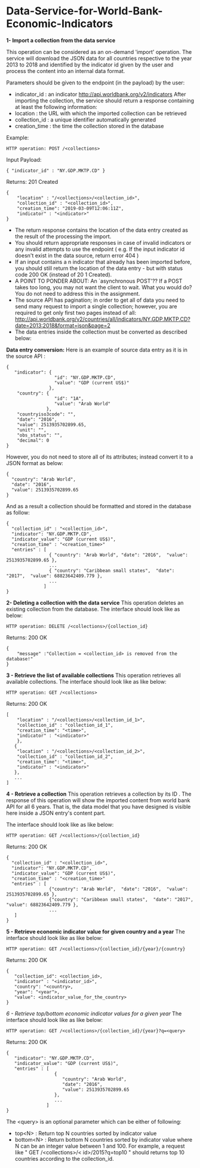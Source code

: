 # Data-Service-for-World-Bank-Economic-Indicators

**1- Import a collection from the data service**

This operation can be considered as an on-demand 'import' operation. The service will download the JSON data for all countries respective to the year 2013 to 2018 and identified by the indicator id given by the user and process the content into an internal data format.

Parameters should be given to the endpoint (in the payload) by the user:

* indicator_id : an indicator http://api.worldbank.org/v2/indicators
After importing the collection, the service should return a response containing at least the following information: 
* location : the URL with which the imported collection can be retrieved
* collection_id : a unique identifier automatically generated
* creation_time : the time the collection stored in the database

Example:

```HTTP operation: POST /<collections>```

Input Payload:

```{ "indicator_id" : "NY.GDP.MKTP.CD" }```

Returns: 201 Created

```
{ 
    "location" : "/<collections>/<collection_id>", 
    "collection_id" : "<collection_id>",  
    "creation_time": "2019-03-09T12:06:11Z",
    "indicator" : "<indicator>"
}
```


* The return response contains the location of the data entry created as the result of the processing the import.
* You should return appropriate responses in case of invalid indicators or any invalid attempts to use the endpoint ( e.g. If the input indicator id doesn't exist in the data source, return error 404 )
* If an input contains a n indicator that already has been imported before, you should still return the location of the data entry - but with status code 200 OK (instead of 20 1 Created).
* A POINT TO PONDER ABOUT: An `asynchronous POST'?? If a POST takes too long, you may not want the client to wait. What you would do? You do not need to address this in the assignment.
* The source API has pagination; in order to get all of data you need to send many request to import a single collection; however, you are required to get only first two pages instead of all: 
http://api.worldbank.org/v2/countries/all/indicators/NY.GDP.MKTP.CD?date=2013:2018&format=json&page=2
* The data entries inside the collection must be converted as described below:

**Data entry conversion:**
Here is an example of source data entry as it is in the source API :

```
{ 
   "indicator": { 
                  "id": "NY.GDP.MKTP.CD", 
                  "value": "GDP (current US$)" 
                }, 
    "country": { 
                  "id": "1A", 
                  "value": "Arab World" 
               }, 
    "countryiso3code": "", 
    "date": "2016", 
    "value": 2513935702899.65, 
    "unit": "", 
    "obs_status": "", 
    "decimal": 0 
}
```
However, you do not need to store all of its attributes; instead convert it to a JSON format as below:

```
{ 
  "country": "Arab World",
  "date": "2016",
  "value": 2513935702899.65
}
```
And as a result a collection should be formatted and stored in the database as follow:

```
{  
  "collection_id" : "<collection_id>",
  "indicator": "NY.GDP.MKTP.CD",
  "indicator_value": "GDP (current US$)",
  "creation_time" : "<creation_time>"
  "entries" : [
                { "country": "Arab World", "date": "2016",  "value": 2513935702899.65 },
                ...
                { "country": "Caribbean small states",  "date": "2017",  "value": 68823642409.779 },
                ...
              ]
}
```
**2- Deleting a collection with the data service**
This operation deletes an existing collection from the database. The interface should look like as below:

```HTTP operation: DELETE /<collections>/{collection_id}```

Returns: 200 OK 
```
{ 
    "message" :"Collection = <collection_id> is removed from the database!"
}
```

**3 - Retrieve the list of available collections**
This operation retrieves all available collections. The interface should look like as like below:

```HTTP operation: GET /<collections>```

Returns: 200 OK 
```
[
    "location" : "/<collections>/<collection_id_1>", 
    "collection_id" : "collection_id_1",  
    "creation_time": "<time>",
    "indicator" : "<indicator>"
    },
   { 
    "location" : "/<collections>/<collection_id_2>", 
    "collection_id" : "collection_id_2",  
    "creation_time": "<time>",
    "indicator" : "<indicator>"
   },
   ...
]
```

**4 - Retrieve a collection**
This operation retrieves a collection by its ID . The response of this operation will show the imported content from world bank API for all 6 years. That is, the data model that you have designed is visible here inside a JSON entry's content part.

The interface should look like as like below:

```HTTP operation: GET /<collections>/{collection_id}```

Returns: 200 OK 
```
{  
  "collection_id" : "<collection_id>",
  "indicator": "NY.GDP.MKTP.CD",
  "indicator_value": "GDP (current US$)",
  "creation_time" : "<creation_time>"
  "entries" : [
                {"country": "Arab World",  "date": "2016",  "value": 2513935702899.65 },
                {"country": "Caribbean small states",  "date": "2017",  "value": 68823642409.779 },
                ...
   ]
}
```

**5 - Retrieve economic indicator value for given country and a year**
The interface should look like as like below:

``HTTP operation: GET /<collections>/{collection_id}/{year}/{country}``

Returns: 200 OK
```
{ 
   "collection_id": <collection_id>,
   "indicator" : "<indicator_id>",
   "country": "<country>, 
   "year": "<year">,
   "value": <indicator_value_for_the_country>
}
```

*6 - Retrieve top/bottom economic indicator values for a given year*
The interface should look like as like below:

```HTTP operation: GET /<collections>/{collection_id}/{year}?q=<query>```

Returns: 200 OK
```
{ 
   "indicator": "NY.GDP.MKTP.CD",
   "indicator_value": "GDP (current US$)",
   "entries" : [
                  { 
                     "country": "Arab World",
                     "date": "2016",
                     "value": 2513935702899.65
                  },
                  ...
               ]
}
```
The \<query\> is an optional parameter which can be either of following: 
* top\<N\> : Return top N countries sorted by indicator value
* bottom\<N\> : Return bottom N countries sorted by indicator value
where N can be an integer value between 1 and 100. For example, a request like " GET /\<collections\>/\< id\>/2015?q=top10 " should returns top 10 countries according to the collection_id.
